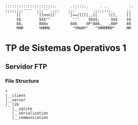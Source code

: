 	::::::::::::::::::::::.      .::::::.     .	..         :.
	;;;;;;;;'''' `;;;```.;;;    ;;;`    `  .;;;;;;;.      ;;
	     [[       `]]nnn]]'     '[==/[[[[,,[[     \[[,    [[
	     $$        $$$""          '''    $$$$,     $$$    $$
	     88,       888o          88b    dP"888,_ _,88P    88
	     MMM       YMMMb          "YMmMY"   "YMMMMMP"     MM


# TP de Sistemas Operativos 1

## Servidor FTP

### File Structure

	+
	|__client
	|__server
	|__lib
	   |__sqlite
	   |__serialization
	   |__communication
	   
